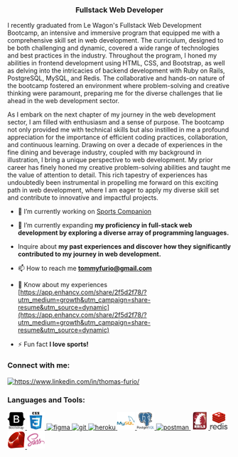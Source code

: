 <h3 align="center">Fullstack Web Developer</h3>

<p> 
I recently graduated from Le Wagon's Fullstack Web Development Bootcamp, an intensive and immersive program that equipped me with a comprehensive skill set in web development. The curriculum, designed to be both challenging and dynamic, covered a wide range of technologies and best practices in the industry. Throughout the program, I honed my abilities in frontend development using HTML, CSS, and Bootstrap, as well as delving into the intricacies of backend development with Ruby on Rails, PostgreSQL, MySQL, and Redis. The collaborative and hands-on nature of the bootcamp fostered an environment where problem-solving and creative thinking were paramount, preparing me for the diverse challenges that lie ahead in the web development sector.

As I embark on the next chapter of my journey in the web development sector, I am filled with enthusiasm and a sense of purpose. The bootcamp not only provided me with technical skills but also instilled in me a profound appreciation for the importance of efficient coding practices, collaboration, and continuous learning. Drawing on over a decade of experiences in the fine dining and beverage industry, coupled with my background in illustration, I bring a unique perspective to web development. My prior career has finely honed my creative problem-solving abilities and taught me the value of attention to detail. This rich tapestry of experiences has undoubtedly been instrumental in propelling me forward on this exciting path in web development, where I am eager to apply my diverse skill set and contribute to innovative and impactful projects.
</p>

- 🔭 I’m currently working on [Sports Companion](https://www.sportscompanion.online/)

- 🌱 I’m currently expanding **my proficiency in full-stack web development by exploring a diverse array of programming languages.**

- Inquire about **my past experiences and discover how they significantly contributed to my journey in web development.**

- 📫 How to reach me **tommyfurio@gmail.com**

- 📄 Know about my experiences [https://app.enhancv.com/share/2f5d2f78/?utm_medium=growth&utm_campaign=share-resume&utm_source=dynamic](https://app.enhancv.com/share/2f5d2f78/?utm_medium=growth&utm_campaign=share-resume&utm_source=dynamic)

- ⚡ Fun fact **I love sports!**

<h3 align="left">Connect with me:</h3>
<p align="left">
<a href="https://linkedin.com/in/https://www.linkedin.com/in/thomas-furio/" target="blank"><img align="center" src="https://raw.githubusercontent.com/rahuldkjain/github-profile-readme-generator/master/src/images/icons/Social/linked-in-alt.svg" alt="https://www.linkedin.com/in/thomas-furio/" height="30" width="40" /></a>
</p>

<h3 align="left">Languages and Tools:</h3>
<p align="left"> <a href="https://getbootstrap.com" target="_blank" rel="noreferrer"> <img src="https://raw.githubusercontent.com/devicons/devicon/master/icons/bootstrap/bootstrap-plain-wordmark.svg" alt="bootstrap" width="40" height="40"/> </a> <a href="https://www.w3schools.com/css/" target="_blank" rel="noreferrer"> <img src="https://raw.githubusercontent.com/devicons/devicon/master/icons/css3/css3-original-wordmark.svg" alt="css3" width="40" height="40"/> </a> <a href="https://www.figma.com/" target="_blank" rel="noreferrer"> <img src="https://www.vectorlogo.zone/logos/figma/figma-icon.svg" alt="figma" width="40" height="40"/> </a> <a href="https://git-scm.com/" target="_blank" rel="noreferrer"> <img src="https://www.vectorlogo.zone/logos/git-scm/git-scm-icon.svg" alt="git" width="40" height="40"/> </a> <a href="https://heroku.com" target="_blank" rel="noreferrer"> <img src="https://www.vectorlogo.zone/logos/heroku/heroku-icon.svg" alt="heroku" width="40" height="40"/> </a> <a href="https://www.mysql.com/" target="_blank" rel="noreferrer"> <img src="https://raw.githubusercontent.com/devicons/devicon/master/icons/mysql/mysql-original-wordmark.svg" alt="mysql" width="40" height="40"/> </a> <a href="https://www.postgresql.org" target="_blank" rel="noreferrer"> <img src="https://raw.githubusercontent.com/devicons/devicon/master/icons/postgresql/postgresql-original-wordmark.svg" alt="postgresql" width="40" height="40"/> </a> <a href="https://postman.com" target="_blank" rel="noreferrer"> <img src="https://www.vectorlogo.zone/logos/getpostman/getpostman-icon.svg" alt="postman" width="40" height="40"/> </a> <a href="https://rubyonrails.org" target="_blank" rel="noreferrer"> <img src="https://raw.githubusercontent.com/devicons/devicon/master/icons/rails/rails-original-wordmark.svg" alt="rails" width="40" height="40"/> </a> <a href="https://redis.io" target="_blank" rel="noreferrer"> <img src="https://raw.githubusercontent.com/devicons/devicon/master/icons/redis/redis-original-wordmark.svg" alt="redis" width="40" height="40"/> </a> <a href="https://www.ruby-lang.org/en/" target="_blank" rel="noreferrer"> <img src="https://raw.githubusercontent.com/devicons/devicon/master/icons/ruby/ruby-original.svg" alt="ruby" width="40" height="40"/> </a> <a href="https://sass-lang.com" target="_blank" rel="noreferrer"> <img src="https://raw.githubusercontent.com/devicons/devicon/master/icons/sass/sass-original.svg" alt="sass" width="40" height="40"/> </a> </p>
